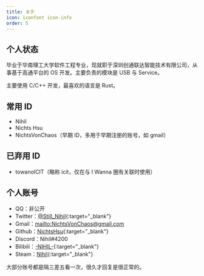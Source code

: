 ```yaml
---
title: 关于
icon: iconfont icon-info
order: 5
---
```


## 个人状态

毕业于华南理工大学软件工程专业，现就职于深圳创通联达智能技术有限公司，从事基于高通平台的 OS 开发。主要负责的模块是 USB 与 Service。

主要使用 C/C++ 开发，最喜欢的语言是 Rust。

## 常用 ID

* Nihil
* Nichts Hsu
* NichtsVonChaos（早期 ID，多用于早期注册的账号，如 gmail）

## 已弃用 ID

* towanoICIT（略称 icit，仅在与 I Wanna 圈有关联时使用）

## 个人账号

* QQ：非公开
* Twitter：[@Still_Nihil](https://twitter.com/Still_Nihil){:target="_blank"}
* Gmail：<mailto:NichtsVonChaos@gmail.com>
* Github：[NichtsHsu](https://github.com/NichtsHsu){:target="_blank"}
* Discord：Nihil#4200
* Bilibili：[-NIHIL-](https://space.bilibili.com/6631803){:target="_blank"}
* Steam：[Nihil](https://steamcommunity.com/id/NichtsHsu/){:target="_blank"}

大部分账号都是隔三差五看一次，很久才回复是很正常的。
